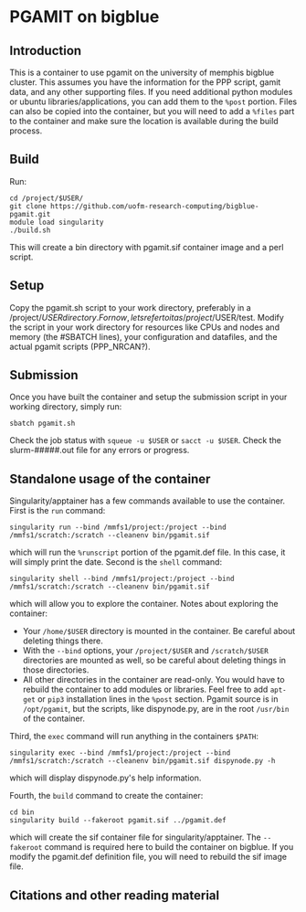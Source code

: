# PGAMIT on bigblue
## Introduction
This is a container to use pgamit on the university of memphis bigblue cluster. This assumes you have the information for the PPP script, gamit data, and any other supporting files. If you need additional python modules or ubuntu libraries/applications, you can add them to the `%post` portion. Files can also be copied into the container, but you will need to add a `%files` part to the container and make sure the location is available during the build process. 

## Build
Run:
```
cd /project/$USER/
git clone https://github.com/uofm-research-computing/bigblue-pgamit.git
module load singularity
./build.sh
```
This will create a bin directory with pgamit.sif container image and a perl script. 

## Setup
Copy the pgamit.sh script to your work directory, preferably in a /project/$USER directory. For now, lets refer to it as /project/$USER/test. Modify the script in your work directory for resources like CPUs and nodes and memory (the #SBATCH lines), your configuration and datafiles, and the actual pgamit scripts (PPP_NRCAN?).

## Submission
Once you have built the container and setup the submission script in your working directory, simply run:
```
sbatch pgamit.sh
```
Check the job status with `squeue -u $USER` or `sacct -u $USER`. Check the slurm-#####.out file for any errors or progress.

## Standalone usage of the container
Singularity/apptainer has a few commands available to use the container. First is the `run` command:
```
singularity run --bind /mmfs1/project:/project --bind /mmfs1/scratch:/scratch --cleanenv bin/pgamit.sif
```
which will run the `%runscript` portion of the pgamit.def file. In this case, it will simply print the date.
Second is the `shell` command:
```
singularity shell --bind /mmfs1/project:/project --bind /mmfs1/scratch:/scratch --cleanenv bin/pgamit.sif
```
which will allow you to explore the container.
Notes about exploring the container:
- Your `/home/$USER` directory is mounted in the container. Be careful about deleting things there.
- With the `--bind` options, your `/project/$USER` and `/scratch/$USER` directories are mounted as well, so be careful about deleting things in those directories.
- All other directories in the container are read-only. You would have to rebuild the container to add modules or libraries. Feel free to add `apt-get` or `pip3` installation lines in the `%post` section. Pgamit source is in `/opt/pgamit`, but the scripts, like dispynode.py, are in the root `/usr/bin` of the container.

Third, the `exec` command will run anything in the containers `$PATH`:
```
singularity exec --bind /mmfs1/project:/project --bind /mmfs1/scratch:/scratch --cleanenv bin/pgamit.sif dispynode.py -h 
```
which will display dispynode.py's help information.

Fourth, the `build` command to create the container:
```
cd bin
singularity build --fakeroot pgamit.sif ../pgamit.def
```
which will create the sif container file for singularity/apptainer. The `--fakeroot` command is required here to build the container on bigblue. If you modify the pgamit.def definition file, you will need to rebuild the sif image file.

## Citations and other reading material

